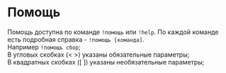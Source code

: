 # Помощь

Помощь доступна по команде `!помощь` или `!help`. 
По каждой команде есть подробная справка - `!помощь [команда]`.<br>
Например `!помощь сбор`;<br>
В угловых скобках (< >) указаны обязательные параметры;<br>
В квадратных скобках ([ ]) указаны необязательные параметры;